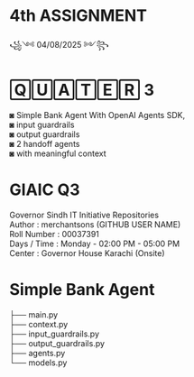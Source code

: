# 4th ASSIGNMENT<br>

꧁༺ 04/08/2025 ༻꧂ 

# 🅀🅄🄰🅃🄴🅁 3 <br>

◙ Simple Bank Agent With OpenAI Agents SDK, <br>
◙ input guardrails <br>
◙ output guardrails <br>
◙ 2 handoff agents <br>
◙ with meaningful context <br>
 
# GIAIC Q3
Governor Sindh IT Initiative Repositories<br>
Author       : merchantsons (GITHUB USER NAME)<br>
Roll Number  : 00037391 <br>
Days / Time  : Monday - 02:00 PM - 05:00 PM<br>
Center       : Governor House Karachi (Onsite)<br>

# Simple Bank Agent <br>
├── main.py <br>
├── context.py <br>
├── input_guardrails.py <br>
├── output_guardrails.py <br>
├── agents.py <br>
└── models.py <br>
